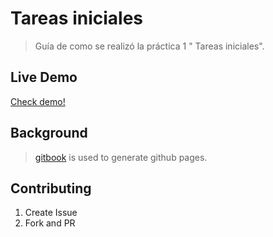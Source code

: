 # Tareas iniciales

> Guía de como se realizó la práctica 1 " Tareas iniciales".

## Live Demo

[Check demo!](http://my-user.github.io/my-repo)

## Background

> [gitbook](http://www.gitbook.io) is used to generate github pages.

## Contributing

1. Create Issue
2. Fork and PR
